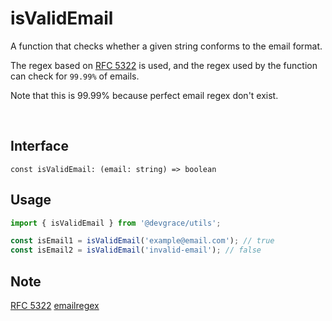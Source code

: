 # isValidEmail

A function that checks whether a given string conforms to the email format.

The regex based on [RFC 5322](https://www.ietf.org/rfc/rfc5322.txt) is used, and the regex used by the function can check for `99.99%` of emails.

Note that this is 99.99% because perfect email regex don't exist.

<br />

## Interface
```tsx
const isValidEmail: (email: string) => boolean
```

## Usage
```ts
import { isValidEmail } from '@devgrace/utils';

const isEmail1 = isValidEmail('example@email.com'); // true
const isEmail2 = isValidEmail('invalid-email'); // false
```

## Note
[RFC 5322](https://www.ietf.org/rfc/rfc5322.txt)
[emailregex](https://emailregex.com/)